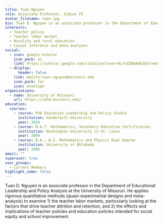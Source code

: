```yaml
---
title: Tuan Nguyen
role: Associate Professor, SCALes PI
avatar_filename: tuan.jpg
bio: Tuan D. Nguyen is an associate professor in the Department of Educational Leadership and Policy Analysis at the University of Missouri. 
interests:
  - Teacher policy
  - Teacher labor market
  - Rurality and rural education
  - Causal inference and meta-analyses
social:
  - icon: google-scholar
    icon_pack: ai
    link: https://scholar.google.com/citations?user=4L7xCD8AAAAJ&hl=en&oi=ao
  - display:
      header: false
    link: mailto:tuan.nguyen@missouri.edu
    icon_pack: far
    icon: envelope
organizations:
  - name: University of Missouri
    url: https://cehd.missouri.edu/ 
education:
  courses:
    - course: PhD Education Leadership and Policy Studie
      institution: Vanderbilt University
      year: 2018
    - course: M.A.T. Mathematics; Secondary Education Certification
      institution: Washington University in St. Louis
      year: 2009
    - course: B.A.; B.S. Mathematics and Physics Dual Degree
      institution: University of Oklahoma
      year: 2006
email: ""
superuser: true
user_groups:
  - Current Members
highlight_name: false
---
```

Tuan D. Nguyen is an associate professor in the Department of Educational Leadership and Policy Analysis at the University of Missouri. He applies rigorous quantitative methods (quasi-experimental designs and meta-analysis) to examine 1) the teacher labor markets, particularly looking at the factors that drive teacher attrition and retention, and 2) the effects and implications of teacher policies and education policies intended for social equity and school improvement. 
